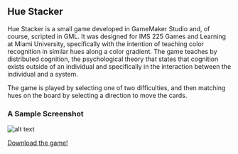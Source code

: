 ## Hue Stacker

Hue Stacker is a small game developed in GameMaker Studio and, of course, scripted in GML. It was designed for IMS 225 Games and Learning at Miami University, specifically with the intention of teaching color recognition in similar hues along a color gradient. The game teaches by distributed cognition, the psychological theory that states that cognition exists outside of an individual and specifically in the interaction between the individual and a system.

The game is played by selecting one of two difficulties, and then matching hues on the board by selecting a direction to move the cards.

### A Sample Screenshot

![alt text](https://i.imgur.com/Tc39BAl.png "A screenshot from the game, multiple colors are displayed.")

[Download the game!](https://drive.google.com/file/d/0Bwe3na0ZKjH8M1d2RnUwOUxMZDA/view?usp=sharing)